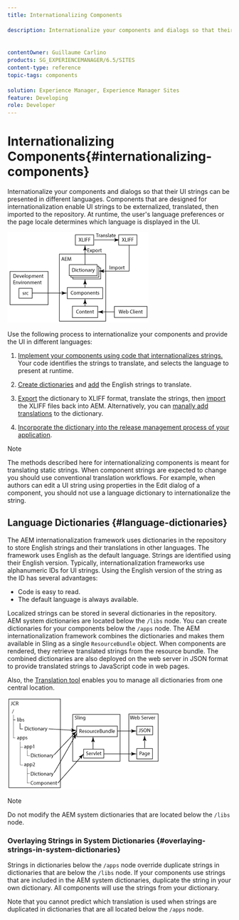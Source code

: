 ```yaml
---
title: Internationalizing Components

description: Internationalize your components and dialogs so that their UI strings can be presented in different languages


contentOwner: Guillaume Carlino
products: SG_EXPERIENCEMANAGER/6.5/SITES
content-type: reference
topic-tags: components

solution: Experience Manager, Experience Manager Sites
feature: Developing
role: Developer
---
```

# Internationalizing Components{#internationalizing-components}

Internationalize your components and dialogs so that their UI strings can be presented in different languages. Components that are designed for internationalization enable UI strings to be externalized, translated, then imported to the repository. At runtime, the user's language preferences or the page locale determines which language is displayed in the UI.

![chlimage_1-9](assets/chlimage_1-9a.png)

Use the following process to internationalize your components and provide the UI in different languages:

1. [Implement your components using code that internationalizes strings.](/help/sites-developing/i18n-dev.md) Your code identifies the strings to translate, and selects the language to present at runtime.
1. [Create dictionaries](/help/sites-developing/i18n-translator.md#creating-a-dictionary) and [add](/help/sites-developing/i18n-translator.md#adding-changing-and-removing-strings) the English strings to translate.

1. [Export](/help/sites-developing/i18n-translator.md#exporting-a-dictionary) the dictionary to XLIFF format, translate the strings, then [import](/help/sites-developing/i18n-translator.md#importing-a-dictionary) the XLIFF files back into AEM. Alternatively, you can [manally add translations](/help/sites-developing/i18n-translator.md#editing-translated-strings) to the dictionary.

1. [Incorporate the dictionary into the release management process of your application](/help/sites-developing/i18n-translator.md#publishing-dictionaries).

>[!NOTE]
>
>The methods described here for internationalizing components is meant for translating static strings. When component strings are expected to change you should use conventional translation workflows. For example, when authors can edit a UI string using properties in the Edit dialog of a component, you should not use a language dictionary to internationalize the string.

## Language Dictionaries {#language-dictionaries}

The AEM internationalization framework uses dictionaries in the repository to store English strings and their translations in other languages. The framework uses English as the default language. Strings are identified using their English version. Typically, internationalization frameworks use alphanumeric IDs for UI strings. Using the English version of the string as the ID has several advantages:

* Code is easy to read.
* The default language is always available.

Localized strings can be stored in several dictionaries in the repository. AEM system dictionaries are located below the `/libs` node. You can create dictionaries for your components below the `/apps` node. The AEM internationalization framework combines the dictionaries and makes them available in Sling as a single `ResourceBundle` object. When components are rendered, they retrieve translated strings from the resource bundle. The combined dictionaries are also deployed on the web server in JSON format to provide translated strings to JavaScript code in web pages.

Also, the [Translation tool](/help/sites-developing/i18n-translator.md) enables you to manage all dictionaries from one central location.

![chlimage_1-10](assets/chlimage_1-10a.png)

>[!NOTE]
>
>Do not modify the AEM system dictionaries that are located below the `/libs` node.

### Overlaying Strings in System Dictionaries {#overlaying-strings-in-system-dictionaries}

Strings in dictionaries below the `/apps` node override duplicate strings in dictionaries that are below the `/libs` node. If your components use strings that are included in the AEM system dictionaries, duplicate the string in your own dictionary. All components will use the strings from your dictionary.

Note that you cannot predict which translation is used when strings are duplicated in dictionaries that are all located below the `/apps` node.
